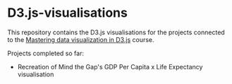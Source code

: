 # D3.js-visualisations

This repository contains the D3.js visualisations for the projects connected to the [Mastering data visualization in D3.js](https://www.udemy.com/course/masteringd3js/learn/lecture/9441268#overview) course.

Projects completed so far:
* Recreation of Mind the Gap's GDP Per Capita x Life Expectancy visualisation
